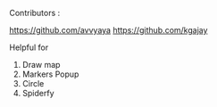 Contributors : 

https://github.com/avvyaya
https://github.com/kgajay


Helpful for 
1) Draw map
2) Markers Popup
3) Circle
4) Spiderfy
